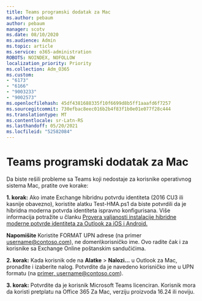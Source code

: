 ```yaml
---
title: Teams programski dodatak za Mac
ms.author: pebaum
author: pebaum
manager: scotv
ms.date: 08/10/2020
ms.audience: Admin
ms.topic: article
ms.service: o365-administration
ROBOTS: NOINDEX, NOFOLLOW
localization_priority: Priority
ms.collection: Adm_O365
ms.custom:
- "6173"
- "6166"
- "9003233"
- "9002573"
ms.openlocfilehash: 45df4381688335f10f6699d8b5ff1aaafd6f7257
ms.sourcegitcommit: 730efbac8eec016b2b4f83f1b0e01e077f28c444
ms.translationtype: MT
ms.contentlocale: sr-Latn-RS
ms.lasthandoff: 05/20/2021
ms.locfileid: "52582084"
---
```

# <a name="teams-add-in-for-mac"></a>Teams programski dodatak za Mac

Da biste rešili probleme sa Teams koji nedostaje za korisnike operativnog sistema Mac, pratite ove korake:

**1. korak:** Ako imate Exchange hibridnu potvrdu identiteta (2016 CU3 ili kasnije obavezno), koristite alatku Test-HMA.ps1 da biste potvrdili da je hibridna moderna potvrda identiteta ispravno konfigurisana. Više informacija potražite u članku [Provera valjanosti instalacije hibridne moderne potvrde identiteta za Outlook za iOS i Android.](https://aka.ms/TestHMAEAS)  

**Napomišite** Koristite FORMAT UPN adrese (na primer [username@contoso.com](mailto:username@contoso.com)), ne domen\korisničko ime. Ovo radite čak i za korisnike sa Exchange Online poštanskim sandučićima.

**2. korak:** Kada korisnik ode na **Alatke**  >  **Nalozi...** u Outlook za Mac, pronađite i izaberite nalog. Potvrdite da je navedeno korisničko ime u UPN formatu (na [primer, username@contoso.com](mailto:username@contoso.com)).

**3. korak:** Potvrdite da je korisnik Microsoft Teams licenciran. Korisnik mora da koristi pretplatu na Office 365 Za Mac, verziju proizvoda 16.24 ili noviju.